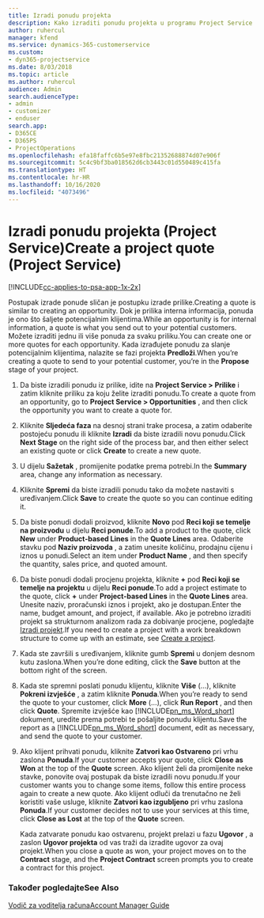 ```yaml
---
title: Izradi ponudu projekta
description: Kako izraditi ponudu projekta u programu Project Service
author: ruhercul
manager: kfend
ms.service: dynamics-365-customerservice
ms.custom:
- dyn365-projectservice
ms.date: 8/03/2018
ms.topic: article
ms.author: ruhercul
audience: Admin
search.audienceType:
- admin
- customizer
- enduser
search.app:
- D365CE
- D365PS
- ProjectOperations
ms.openlocfilehash: efa18faffc6b5e97e8fbc21352688874d07e906f
ms.sourcegitcommit: 5c4c9bf3ba018562d6cb3443c01d550489c415fa
ms.translationtype: HT
ms.contentlocale: hr-HR
ms.lasthandoff: 10/16/2020
ms.locfileid: "4073496"
---
```

# <a name="create-a-project-quote-project-service"></a><span data-ttu-id="67b23-103">Izradi ponudu projekta (Project Service)</span><span class="sxs-lookup"><span data-stu-id="67b23-103">Create a project quote (Project Service)</span></span>

[!INCLUDE[cc-applies-to-psa-app-1x-2x](../includes/cc-applies-to-psa-app-1x-2x.md)]

<span data-ttu-id="67b23-104">Postupak izrade ponude sličan je postupku izrade prilike.</span><span class="sxs-lookup"><span data-stu-id="67b23-104">Creating a quote is similar to creating an opportunity.</span></span> <span data-ttu-id="67b23-105">Dok je prilika interna informacija, ponuda je ono što šaljete potencijalnim klijentima.</span><span class="sxs-lookup"><span data-stu-id="67b23-105">While an opportunity is for internal information, a quote is what you send out to your potential customers.</span></span> <span data-ttu-id="67b23-106">Možete izraditi jednu ili više ponuda za svaku priliku.</span><span class="sxs-lookup"><span data-stu-id="67b23-106">You can create one or more quotes for each opportunity.</span></span> <span data-ttu-id="67b23-107">Kada izrađujete ponudu za slanje potencijalnim klijentima, nalazite se fazi projekta **Predloži**.</span><span class="sxs-lookup"><span data-stu-id="67b23-107">When you’re creating a quote to send to your potential customer, you’re in the **Propose** stage of your project.</span></span>  
  
1. <span data-ttu-id="67b23-108">Da biste izradili ponudu iz prilike, idite na **Project Service > Prilike** i zatim kliknite priliku za koju želite izraditi ponudu.</span><span class="sxs-lookup"><span data-stu-id="67b23-108">To create a quote from an opportunity, go to **Project Service > Opportunities** , and then click the opportunity you want to create a quote for.</span></span>  
  
2. <span data-ttu-id="67b23-109">Kliknite **Sljedeća faza** na desnoj strani trake procesa, a zatim odaberite postojeću ponudu ili kliknite **Izradi** da biste izradili novu ponudu.</span><span class="sxs-lookup"><span data-stu-id="67b23-109">Click **Next Stage** on the right side of the process bar, and then either select an existing quote or click **Create** to create a new quote.</span></span>  
  
3. <span data-ttu-id="67b23-110">U dijelu **Sažetak** , promijenite podatke prema potrebi.</span><span class="sxs-lookup"><span data-stu-id="67b23-110">In the **Summary** area, change any information as necessary.</span></span>  
  
4. <span data-ttu-id="67b23-111">Kliknite **Spremi** da biste izradili ponudu tako da možete nastaviti s uređivanjem.</span><span class="sxs-lookup"><span data-stu-id="67b23-111">Click **Save** to create the quote so you can continue editing it.</span></span>  
  
5. <span data-ttu-id="67b23-112">Da biste ponudi dodali proizvod, kliknite **Novo** pod **Reci koji se temelje na proizvodu** u dijelu **Reci ponude**.</span><span class="sxs-lookup"><span data-stu-id="67b23-112">To add a product to the quote, click **New** under **Product-based Lines** in the **Quote Lines** area.</span></span> <span data-ttu-id="67b23-113">Odaberite stavku pod **Naziv proizvoda** , a zatim unesite količinu, prodajnu cijenu i iznos u ponudi.</span><span class="sxs-lookup"><span data-stu-id="67b23-113">Select an item under **Product Name** , and then specify the quantity, sales price, and quoted amount.</span></span>  
  
6. <span data-ttu-id="67b23-114">Da biste ponudi dodali procjenu projekta, kliknite **+** pod **Reci koji se temelje na projektu** u dijelu **Reci ponude**.</span><span class="sxs-lookup"><span data-stu-id="67b23-114">To add a project estimate to the quote, click **+** under **Project-based Lines** in the **Quote Lines** area.</span></span> <span data-ttu-id="67b23-115">Unesite naziv, proračunski iznos i projekt, ako je dostupan.</span><span class="sxs-lookup"><span data-stu-id="67b23-115">Enter the name, budget amount, and project, if available.</span></span> <span data-ttu-id="67b23-116">Ako je potrebno izraditi projekt sa strukturnom analizom rada za dobivanje procjene, pogledajte [Izradi projekt](../psa/create-project.md).</span><span class="sxs-lookup"><span data-stu-id="67b23-116">If you need to create a project with a work breakdown structure to come up with an estimate, see [Create a project](../psa/create-project.md).</span></span>  
  
7. <span data-ttu-id="67b23-117">Kada ste završili s uređivanjem, kliknite gumb **Spremi** u donjem desnom kutu zaslona.</span><span class="sxs-lookup"><span data-stu-id="67b23-117">When you’re done editing, click the **Save** button at the bottom right of the screen.</span></span>  
  
8. <span data-ttu-id="67b23-118">Kada ste spremni poslati ponudu klijentu, kliknite **Više** (...), kliknite **Pokreni izvješće** , a zatim kliknite **Ponuda**.</span><span class="sxs-lookup"><span data-stu-id="67b23-118">When you’re ready to send the quote to your customer, click **More** (…), click **Run Report** , and then click **Quote**.</span></span> <span data-ttu-id="67b23-119">Spremite izvješće kao [!INCLUDE[pn_ms_Word_short](../includes/pn-ms-word-short.md)] dokument, uredite prema potrebi te pošaljite ponudu klijentu.</span><span class="sxs-lookup"><span data-stu-id="67b23-119">Save the report as a [!INCLUDE[pn_ms_Word_short](../includes/pn-ms-word-short.md)] document, edit as necessary, and send the quote to your customer.</span></span>  
  
9. <span data-ttu-id="67b23-120">Ako klijent prihvati ponudu, kliknite **Zatvori kao Ostvareno** pri vrhu zaslona **Ponuda**.</span><span class="sxs-lookup"><span data-stu-id="67b23-120">If your customer accepts your quote, click **Close as Won** at the top of the **Quote** screen.</span></span> <span data-ttu-id="67b23-121">Ako klijent želi da promijenite neke stavke, ponovite ovaj postupak da biste izradili novu ponudu.</span><span class="sxs-lookup"><span data-stu-id="67b23-121">If your customer wants you to change some items, follow this entire process again to create a new quote.</span></span> <span data-ttu-id="67b23-122">Ako klijent odluči da trenutačno ne želi koristiti vaše usluge, kliknite **Zatvori kao izgubljeno** pri vrhu zaslona **Ponuda**.</span><span class="sxs-lookup"><span data-stu-id="67b23-122">If your customer decides not to use your services at this time, click **Close as Lost** at the top of the **Quote** screen.</span></span>  
  
   <span data-ttu-id="67b23-123">Kada zatvarate ponudu kao ostvarenu, projekt prelazi u fazu **Ugovor** , a zaslon **Ugovor projekta** od vas traži da izradite ugovor za ovaj projekt.</span><span class="sxs-lookup"><span data-stu-id="67b23-123">When you close a quote as won, your project moves on to the **Contract** stage, and the **Project Contract** screen prompts you to create a contract for this project.</span></span>  
  
### <a name="see-also"></a><span data-ttu-id="67b23-124">Također pogledajte</span><span class="sxs-lookup"><span data-stu-id="67b23-124">See Also</span></span>  
 [<span data-ttu-id="67b23-125">Vodič za voditelja računa</span><span class="sxs-lookup"><span data-stu-id="67b23-125">Account Manager Guide</span></span>](../psa/account-manager-guide.md)
